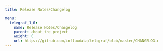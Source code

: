 ```yaml
---
title: Release Notes/Changelog

menu:
  telegraf_1_0:
    name: Release Notes/Changelog
    parent: about_the_project
    weight: 0
    url: https://github.com/influxdata/telegraf/blob/master/CHANGELOG.md
---
```

